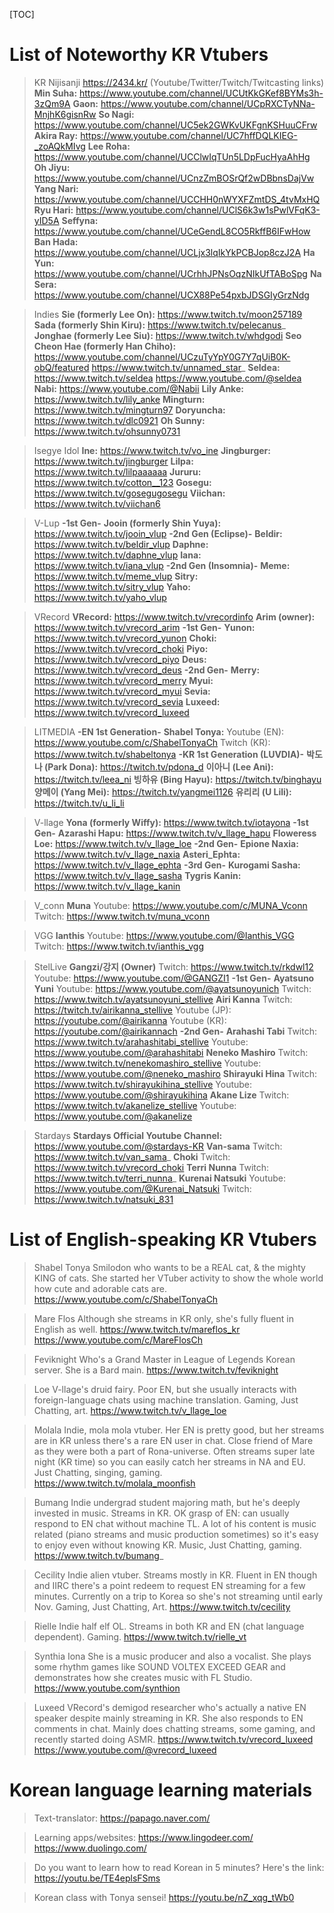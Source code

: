 [TOC]

# List of Noteworthy KR Vtubers
>KR Nijisanji
https://2434.kr/ (Youtube/Twitter/Twitch/Twitcasting links)
**Min Suha:** https://www.youtube.com/channel/UCUtKkGKef8BYMs3h-3zQm9A
**Gaon:** https://www.youtube.com/channel/UCpRXCTyNNa-MnjhK6gisnRw
**So Nagi:** https://www.youtube.com/channel/UC5ek2GWKvUKFgnKSHuuCFrw
**Akira Ray:** https://www.youtube.com/channel/UC7hffDQLKIEG-_zoAQkMIvg
**Lee Roha:** https://www.youtube.com/channel/UCClwIqTUn5LDpFucHyaAhHg
**Oh Jiyu:** https://www.youtube.com/channel/UCnzZmBOSrQf2wDBbnsDajVw
**Yang Nari:** https://www.youtube.com/channel/UCCHH0nWYXFZmtDS_4tvMxHQ
**Ryu Hari:** https://www.youtube.com/channel/UClS6k3w1sPwlVFqK3-yID5A
**Seffyna:** https://www.youtube.com/channel/UCeGendL8CO5RkffB6IFwHow
**Ban Hada:** https://www.youtube.com/channel/UCLjx3lqIkYkPCBJop8czJ2A
**Ha Yun:** https://www.youtube.com/channel/UCrhhJPNsOqzNIkUfTABoSpg
**Na Sera:** https://www.youtube.com/channel/UCX88Pe54pxbJDSGIyGrzNdg
 
>Indies
**Sie (formerly Lee On):** https://www.twitch.tv/moon257189
**Sada (formerly Shin Kiru):** https://www.twitch.tv/pelecanus_
**Jonghae (formerly Lee Siu):** https://www.twitch.tv/whdgodi
**Seo Cheon Hae (formerly Han Chiho):**
https://www.youtube.com/channel/UCzuTyYpY0G7Y7qUiB0K-obQ/featured
https://www.twitch.tv/unnamed_star_
**Seldea:**
https://www.twitch.tv/seldea
https://www.youtube.com/@seldea
**Nabi:**
https://www.youtube.com/@Nabii
**Lily Anke:**
https://www.twitch.tv/lily_anke
**Mingturn:**
https://www.twitch.tv/mingturn97
**Doryuncha:** 
https://www.twitch.tv/dlc0921
**Oh Sunny:** 
https://www.twitch.tv/ohsunny0731
 
>Isegye Idol
**Ine:** https://www.twitch.tv/vo_ine
**Jingburger:** https://www.twitch.tv/jingburger
**Lilpa:** https://www.twitch.tv/lilpaaaaaa
**Jururu:** https://www.twitch.tv/cotton__123
**Gosegu:** https://www.twitch.tv/gosegugosegu
**Viichan:** https://www.twitch.tv/viichan6
 
>V-Lup
**-1st Gen-**
**Jooin (formerly Shin Yuya):** https://www.twitch.tv/jooin_vlup
**-2nd Gen (Eclipse)-**
**Beldir:** https://www.twitch.tv/beldir_vlup
**Daphne:** https://www.twitch.tv/daphne_vlup
**Iana:** https://www.twitch.tv/iana_vlup
**-2nd Gen (Insomnia)-**
**Meme:** https://www.twitch.tv/meme_vlup
**Sitry:** https://www.twitch.tv/sitry_vlup
**Yaho:** https://www.twitch.tv/yaho_vlup
 
>VRecord
**VRecord:** https://www.twitch.tv/vrecordinfo
**Arim (owner):** https://www.twitch.tv/vrecord_arim
**-1st Gen-**
**Yunon:** https://www.twitch.tv/vrecord_yunon
**Choki:** https://www.twitch.tv/vrecord_choki
**Piyo:** https://www.twitch.tv/vrecord_piyo
**Deus:** https://www.twitch.tv/vrecord_deus
**-2nd Gen-**
**Merry:** https://www.twitch.tv/vrecord_merry
**Myui:** https://www.twitch.tv/vrecord_myui
**Sevia:** https://www.twitch.tv/vrecord_sevia
**Luxeed:** https://www.twitch.tv/vrecord_luxeed
 
>LITMEDIA
**-EN 1st Generation-**
**Shabel Tonya:** 
Youtube (EN): https://www.youtube.com/c/ShabelTonyaCh
Twitch (KR): https://www.twitch.tv/shabeltonya
**-KR 1st Generation (LUVDIA)-**
**박도나 (Park Dona):** https://twitch.tv/pdona_d
**이아니 (Lee Ani):** https://twitch.tv/leea_ni
**빙하유 (Bing Hayu):** https://twitch.tv/binghayu
**양메이 (Yang Mei):** https://twitch.tv/yangmei1126
**유리리 (U Lili):** https://twitch.tv/u_li_li
 
>V-llage
**Yona (formerly Wiffy):** https://www.twitch.tv/iotayona
**-1st Gen-**
**Azarashi Hapu:** https://www.twitch.tv/v_llage_hapu
**Floweress Loe:** https://www.twitch.tv/v_llage_loe
**-2nd Gen-**
**Epione Naxia:** https://www.twitch.tv/v_llage_naxia
**Asteri_Ephta:** https://www.twitch.tv/v_llage_ephta
**-3rd Gen-**
**Kurogami Sasha:** https://www.twitch.tv/v_llage_sasha
**Tygris Kanin:** https://www.twitch.tv/v_llage_kanin
 
>V_conn
**Muna**
Youtube: https://www.youtube.com/c/MUNA_Vconn
Twitch: https://www.twitch.tv/muna_vconn
 
>VGG
**Ianthis**
Youtube: https://www.youtube.com/@Ianthis_VGG
Twitch: https://www.twitch.tv/ianthis_vgg
 
>StelLive
**Gangzi/강지 (Owner)**
Twitch: https://www.twitch.tv/rkdwl12
Youtube: https://www.youtube.com/@GANGZI1
**-1st Gen-**
**Ayatsuno Yuni**
Youtube: https://www.youtube.com/@ayatsunoyunich
Twitch: https://www.twitch.tv/ayatsunoyuni_stellive
**Airi Kanna**
Twitch: https://twitch.tv/airikanna_stellive
Youtube (JP): https://youtube.com/@airikanna
Youtube (KR): https://youtube.com/@airikannach
**-2nd Gen-**
**Arahashi Tabi**
Twitch: https://www.twitch.tv/arahashitabi_stellive
Youtube: https://www.youtube.com/@arahashitabi
**Neneko Mashiro**
Twitch: https://www.twitch.tv/nenekomashiro_stellive
Youtube: https://www.youtube.com/@neneko_mashiro
**Shirayuki Hina**
Twitch: https://www.twitch.tv/shirayukihina_stellive
Youtube: https://www.youtube.com/@shirayukihina
**Akane Lize**
Twitch: https://www.twitch.tv/akanelize_stellive
Youtube: https://www.youtube.com/@akanelize
 
>Stardays
**Stardays Official Youtube Channel:** 
https://www.youtube.com/@stardays-KR
**Van-sama** 
Twitch: https://www.twitch.tv/van_sama_
**Choki** 
Twitch: https://www.twitch.tv/vrecord_choki
**Terri Nunna**
Twitch: https://www.twitch.tv/terri_nunna_
**Kurenai Natsuki**
Youtube: https://www.youtube.com/@Kurenai_Natsuki
Twitch: https://www.twitch.tv/natsuki_831

# List of English-speaking KR Vtubers
>Shabel Tonya
Smilodon who wants to be a REAL cat, & the mighty KING of cats. She started her VTuber activity to show the whole world how cute and adorable cats are.
https://www.youtube.com/c/ShabelTonyaCh
 
>Mare Flos
Although she streams in KR only, she's fully fluent in English as well.
https://www.twitch.tv/mareflos_kr
https://www.youtube.com/c/MareFlosCh
 
>Feviknight 
Who's a Grand Master in League of Legends Korean server. She is a Bard main.
https://www.twitch.tv/feviknight
 
>Loe
V-llage's druid fairy. Poor EN, but she usually interacts with foreign-language chats using machine translation. Gaming, Just Chatting, art.
https://www.twitch.tv/v_llage_loe
 
>Molala
Indie, mola mola vtuber. Her EN is pretty good, but her streams are in KR unless there's a rare EN user in chat. Close friend of Mare as they were both a part of Rona-universe. Often streams super late night (KR time) so you can easily catch her streams in NA and EU. Just Chatting, singing, gaming.
https://www.twitch.tv/molala_moonfish
 
>Bumang
Indie undergrad student majoring math, but he's deeply invested in music. Streams in KR. OK grasp of EN: can usually respond to EN chat without machine TL. A lot of his content is music related (piano streams and music production sometimes) so it's easy to enjoy even without knowing KR. Music, Just Chatting, gaming.
https://www.twitch.tv/bumang_
 
>Cecility
Indie alien vtuber. Streams mostly in KR. Fluent in EN though and IIRC there's a point redeem to request EN streaming for a few minutes. Currently on a trip to Korea so she's not streaming until early Nov. Gaming, Just Chatting, Art.
https://www.twitch.tv/cecility
 
>Rielle
Indie half elf OL. Streams in both KR and EN (chat language dependent). Gaming.
https://www.twitch.tv/rielle_vt
 
>Synthia Iona
She is a music producer and also a vocalist. She plays some rhythm games like SOUND VOLTEX EXCEED GEAR and demonstrates how she creates music with FL Studio.
https://www.youtube.com/synthion

>Luxeed
VRecord's demigod researcher who's actually a native EN speaker despite mainly streaming in KR. She also responds to EN comments in chat.  Mainly does chatting streams, some gaming, and recently started doing ASMR.
https://www.twitch.tv/vrecord_luxeed
https://www.youtube.com/@vrecord_luxeed

# Korean language learning materials

>Text-translator:
https://papago.naver.com/

>Learning apps/websites:
https://www.lingodeer.com/
https://www.duolingo.com/

>Do you want to learn how to read Korean in 5 minutes? Here's the link:
https://youtu.be/TE4eplsFSms

>Korean class with Tonya sensei!
https://youtu.be/nZ_xqg_tWb0